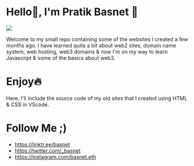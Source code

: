 # Hello👋, I'm Pratik Basnet 🦄

![](https://i.imgur.com/oBjtim5.png)

Welcome to my small repo containing some of the websites I created a few months ago. I have learned quite a bit about web2 sites, domain name system, web hosting, web3 domains & now I'm on my way to learn Javascript & some of the basics about web3.

# Enjoy🔥

Here, I'll include the source code of my old sites that I created using HTML & CSS in VScode.

# Follow Me ;)

-   https://linktr.ee/basnet
-   https://twitter.com/_basnet
-   https://instagram.com/basnet.eth

